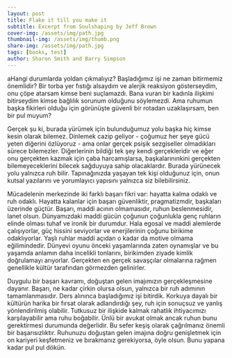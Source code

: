 ```yaml
---
layout: post
title: Flake it till you make it
subtitle: Excerpt from Soulshaping by Jeff Brown
cover-img: /assets/img/path.jpg
thumbnail-img: /assets/img/thumb.png
share-img: /assets/img/path.jpg
tags: [books, test]
author: Sharon Smith and Barry Simpson
---
```


aHangi durumlarda yoldan çıkmalıyız? Başladığımız işi ne zaman bitirmemiz önemlidir? Bir torba yer fıstığı alsaydım ve alerjik reaksiyon gösterseydim, onu çöpe atarsam kimse beni suçlamazdı. Bana vuran bir kadınla ilişkimi bitirseydim kimse bağlılık sorunum olduğunu söylemezdi. Ama ruhumun başka fikirleri olduğu için görünüşte güvenli bir rotadan uzaklaşırsam, ben bir pul muyum?

Gerçek şu ki, burada yürümek için bulunduğumuz yolu başka hiç kimse kesin olarak bilemez. Dinlemek cazip geliyor - çoğumuz her şeye gücü yeten diğerini özlüyoruz - ama onlar gerçek psişik sezgiseller olmadıkları sürece bilemezler. Diğerlerinin bildiği tek şey kendi gerçekleridir ve eğer onu gerçekten kazmak için çaba harcamışlarsa, başkalarınınkini gerçekten bilemeyeceklerini bilecek sağduyuya sahip olacaklardır. Burada yürünecek yolu yalnızca ruh bilir. Tapınağınızda yaşayan tek kişi olduğunuz için, onun kutsal yazılarını ve yorumlayıcı yapısını yalnızca siz bilebilirsiniz.

Mücadelenin merkezinde iki farklı başarı fikri var: hayatta kalma odaklı ve ruh odaklı. Hayatta kalanlar için başarı güvenliktir, pragmatizmdir, başkaları üzerinde güçtür. Başarı, maddi acının olmamasıdır, ruhun beslenmesidir, lanet olsun. Dünyamızdaki maddi gücün çoğunun çoğunlukla genç ruhların elinde olması tuhaf ve ironik bir durumdur. Hala egosal ve maddi alemlerde çalışıyorlar, güç hissini seviyorlar ve enerjilerinin çoğunu birikime odaklıyorlar. Yaşlı ruhlar maddi açıdan o kadar da motive olmama eğilimindedir. Dünyevi oyunu önceki yaşamlarında zaten oynamışlar ve bu yaşamda anlamın daha incelikli tonlarını, birikimden ziyade kimlik doğrulamayı arıyorlar. Gerçekten en gerçek savaşçılar olmalarına rağmen genellikle kültür tarafından görmezden gelinirler.

Duygulu bir başarı kavramı, doğuştan gelen imajımızın gerçekleşmesine dayanır. Başarı, ne kadar çirkin olursa olsun, yalnızca bir ruh adımının tamamlanmasıdır. Ders alınınca başladığımız işi bitirdik. Korkuya dayalı bir kültürün harika bir fırsat olarak adlandırdığı şey, ruh için sonuçsuz ve yanlış yönlendirilmiş olabilir. Tutkusuz bir ilişkide kalmak rahatlık ihtiyacımızı karşılayabilir ama ruhu boğabilir. Ünlü bir avukat olmak ancak ruhun bunu gerektirmesi durumunda değerlidir. Bu sefer keşiş olarak çağrılmanız önemli bir başarısızlıktır. Ruhunuzu doğuştan gelen imajına doğru genişletmek için on kariyeri keşfetmeniz ve bırakmanız gerekiyorsa, öyle olsun. Bunu yapana kadar pul pul dökün.